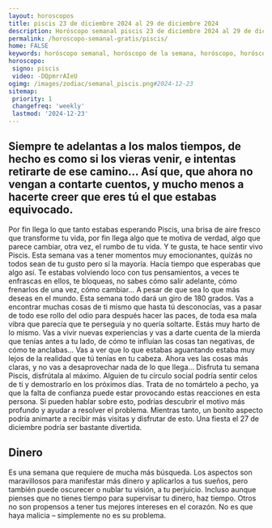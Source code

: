 ```yaml
---
layout: horoscopos
title: piscis 23 de diciembre 2024 al 29 de diciembre 2024 
description: Horóscopo semanal piscis 23 de diciembre 2024 al 29 de diciembre 2024. Siempre te adelantas a los malos tiempos, de hecho es como si los vieras venir, e intentas retirarte de ese camino… Así que, que ahora no vengan a contarte cuentos, y mucho menos a hacerte creer que eres tú el que estabas equivocado.
permalink: /horoscopo-semanal-gratis/piscis/
home: FALSE
keywords: horóscopo semanal, horóscopo de la semana, horóscopo, horóscopo gratis,horóscopos, horóscopo esperanza gracia, horoscopos piscis la semana, horóscopos gratis, Tarot, Astrologia, Zodíaco, piscis, horoscopo gratis, semanal
horoscopo:
 signo: piscis
 video: -DQpmrrAIeU
ogimg: /images/zodiac/semanal_piscis.png#2024-12-23
sitemap:
 priority: 1
 changefreq: 'weekly'
 lastmod: '2024-12-23'
---
```




## Siempre te adelantas a los malos tiempos, de hecho es como si los vieras venir, e intentas retirarte de ese camino… Así que, que ahora no vengan a contarte cuentos, y mucho menos a hacerte creer que eres tú el que estabas equivocado.

Por fin llega lo que tanto estabas esperando Piscis, una brisa de aire fresco que transforme tu vida, por fin llega algo que te motiva de verdad, algo que parece cambiar, otra vez, el rumbo de tu vida. Y te gusta, te hace sentir vivo Piscis. Esta semana vas a tener momentos muy emocionantes, quizás no todos sean de tu gusto pero sí la mayoría. Hacía tiempo que esperabas que algo así. Te estabas volviendo loco con tus pensamientos, a veces te enfrascas en ellos, te bloqueas, no sabes cómo salir adelante, cómo frenarlos de una vez, cómo cambiar… A pesar de que sea lo que más deseas en el mundo. Esta semana todo dará un giro de 180 grados. Vas a encontrar muchas cosas de ti mismo que hasta tú desconocías, vas a pasar de todo ese rollo del odio para después hacer las paces, de toda esa mala vibra que parecía que te perseguía y no quería soltarte. Estás muy harto de lo mismo. Vas a vivir nuevas experiencias y vas a darte cuenta de la mierda que tenías antes a tu lado, de cómo te influían las cosas tan negativas, de cómo te anclabas… Vas a ver que lo que estabas aguantando estaba muy lejos de la realidad que tú tenías en tu cabeza. Ahora ves las cosas más claras, y no vas a desaprovechar nada de lo que llega… Disfruta tu semana Piscis, disfrútala al máximo.
Alguien de tu círculo social podría sentir celos de ti y demostrarlo en los próximos días. Trata de no tomártelo a pecho, ya que la falta de confianza puede estar provocando estas reacciones en esta persona. Si pueden hablar sobre esto, podrías descubrir el motivo más profundo y ayudar a resolver el problema. Mientras tanto, un bonito aspecto podría animarte a recibir más visitas y disfrutar de esto. Una fiesta el 27 de diciembre podría ser bastante divertida.

## Dinero

Es una semana que requiere de mucha más búsqueda. Los aspectos son maravillosos para manifestar más dinero y aplicarlos a tus sueños, pero también puede oscurecer o nublar tu visión, a tu perjuicio. Incluso aunque pienses que no tienes tiempo para supervisar tu dinero, haz tiempo. Otros no son propensos a tener tus mejores intereses en el corazón. No es que haya malicia – simplemente no es su problema.